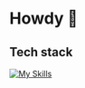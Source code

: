 # Howdy 🤠

## Tech stack
[![My Skills](https://skillicons.dev/icons?i=js,html,css)](https://skillicons.dev)
